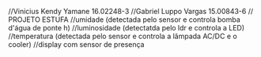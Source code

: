 //Vinicius Kendy Yamane 16.02248-3
//Gabriel Luppo Vargas 15.00843-6
// PROJETO ESTUFA
//umidade (detectada pelo sensor e controla bomba d'água de ponte h)
//luminosidade (detectatda pelo ldr e controla a LED)
//temperatura (detectada pelo sensor e controla a lâmpada AC/DC e o cooler)
//display com sensor de presença
